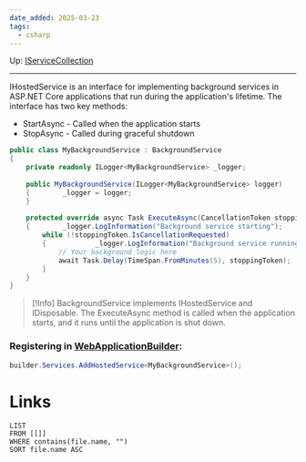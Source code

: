 ```yaml
---
date_added: 2025-03-23
tags:
  - csharp
---
```

Up: [IServiceCollection](IServiceCollection.md)
___
 IHostedService is an interface for implementing background services in ASP.NET Core applications that run during the application's lifetime.
The interface has two key methods:  
 - StartAsync - Called when the application starts
 - StopAsync - Called during graceful shutdown

```cs
public class MyBackgroundService : BackgroundService  
{  
    private readonly ILogger<MyBackgroundService> _logger;  
    
    public MyBackgroundService(ILogger<MyBackgroundService> logger)  
    {        _logger = logger;  
    }    
    
    protected override async Task ExecuteAsync(CancellationToken stoppingToken)  
    {        _logger.LogInformation("Background service starting");  
        while (!stoppingToken.IsCancellationRequested)  
        {            _logger.LogInformation("Background service running");  
            // Your background logic here  
            await Task.Delay(TimeSpan.FromMinutes(5), stoppingToken);  
        }
    }
}
```

>[!Info]
> BackgroundService implements IHostedService and IDisposable. The ExecuteAsync method is called when the application starts, and it runs until the application is shut down.

### Registering in [WebApplicationBuilder](WebApplicationBuilder.md):
 ```cs
 builder.Services.AddHostedService<MyBackgroundService>();
```
# Links
```dataview
LIST
FROM [[]]
WHERE contains(file.name, "")
SORT file.name ASC
```
